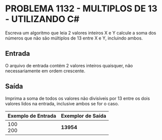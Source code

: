 # PROBLEMA 1132 - MULTIPLOS DE 13 - UTILIZANDO C#

Escreva um algoritmo que leia 2 valores inteiros X e Y calcule a soma dos números que não são múltiplos de 13 entre X e Y, incluindo ambos. 

## Entrada
O arquivo de entrada contém 2 valores inteiros quaisquer, não necessariamente em ordem crescente.

## Saída
Imprima a soma de todos os valores não divisíveis por 13 entre os dois valores lidos na entrada, inclusive ambos se for o caso.


| Exemplo de Entrada               | Exemplor de Saída |
|----------------------------------|------------------ |
| 100<br>200                       | **13954**         |